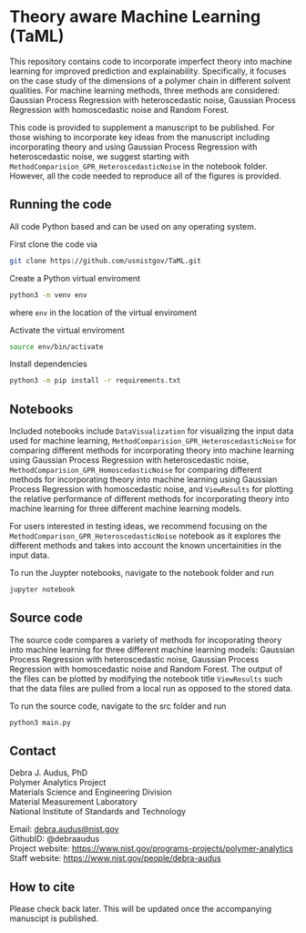 # Theory aware Machine Learning (TaML)

This repository contains code to incorporate imperfect theory into machine learning for improved prediction and explainability. Specifically, it focuses on the case study of the dimensions of a polymer chain in different solvent qualities. For machine learning methods, three methods are considered: Gaussian Process Regression with heteroscedastic noise, Gaussian Process Regression with homoscedastic noise and Random Forest. 

This code is provided to supplement a manuscript to be published. For those wishing to incorporate key ideas from the manuscript including incorporating theory and using Gaussian Process Regression with heteroscedastic noise, we suggest starting with `MethodComparision_GPR_HeteroscedasticNoise` in the notebook folder. However, all the code needed to reproduce all of the figures is provided.

## Running the code

All code Python based and can be used on any operating system.

First clone the code via

```bash
git clone https://github.com/usnistgov/TaML.git
```

Create a Python virtual enviroment

```bash
python3 -m venv env
```

where `env` in the location of the virtual enviroment

Activate the virtual enviroment

```bash
source env/bin/activate
```

Install dependencies

```bash
python3 -m pip install -r requirements.txt
```

## Notebooks

Included notebooks include `DataVisualization` for visualizing the input data used for machine learning, `MethodComparision_GPR_HeteroscedasticNoise` for comparing different methods for incorporating theory into machine learning using Gaussian Process Regression with heteroscedastic noise, `MethodComparision_GPR_HomoscedasticNoise` for comparing different methods for incorporating theory into machine learning using Gaussian Process Regression with homoscedastic noise, and `ViewResults` for plotting the relative performance of different methods for incorporating theory into machine learning for three different machine learning models.

For users interested in testing ideas, we recommend focusing on the `MethodComparison_GPR_HeteroscedasticNoise` notebook as it explores the different methods and takes into account the known uncertainities in the input data. 

To run the Juypter notebooks, navigate to the notebook folder and run

```bash
jupyter notebook
```

## Source code

The source code compares a variety of methods for incoporating theory into machine learning for three different machine learning models: Gaussian Process Regression with heteroscedastic noise, Gaussian Process Regression with homoscedastic noise and Random Forest. The output of the files can be plotted by modifying the notebook title `ViewResults` such that the data files are pulled from a local run as opposed to the stored data.

To run the source code, navigate to the src folder and run

```bash
python3 main.py
```

## Contact

Debra J. Audus, PhD  
Polymer Analytics Project  
Materials Science and Engineering Division  
Material Measurement Laboratory  
National Institute of Standards and Technology  

Email: debra.audus@nist.gov  
GithubID: @debraaudus  
Project website: https://www.nist.gov/programs-projects/polymer-analytics  
Staff website: https://www.nist.gov/people/debra-audus  

## How to cite

Please check back later. This will be updated once the accompanying manuscipt is published.
